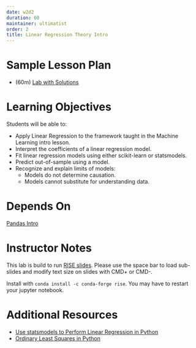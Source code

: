 ```yaml
---
date: w2d2
duration: 60
maintainer: ultimatist
order: 2
title: Linear Regression Theory Intro
---
```


# Sample Lesson Plan

- (60m) [Lab with Solutions](Linear%20Regression%20Theory%20Intro%20Solutions.ipynb)

# Learning Objectives

Students will be able to:
- Apply Linear Regression to the framework taught in the Machine Learning intro lesson.
- Interpret the coefficients of a linear regression model.
- Fit linear regression models using either scikit-learn or statsmodels.
- Predict out-of-sample using a model.
- Recognize and explain limits of models:
  * Models do not determine causation.
  * Models cannot substitute for understanding data.

# Depends On

[Pandas Intro](https://github.com/thisismetis/dscurriculum_gamma/tree/master/curriculum/project-01/pandas-intro)

# Instructor Notes

This lab is build to run [RISE slides](https://github.com/damianavila/RISE). Please use the space bar to load sub-slides and modify text size on slides with CMD+ or CMD-.

Install with `conda install -c conda-forge rise`. You may have to restart your jupyter notebook.

# Additional Resources
- [Use statsmodels to Perform Linear Regression in Python](https://datatofish.com/statsmodels-linear-regression/)
- [Ordinary Least Squares in Python](https://blog.datarobot.com/ordinary-least-squares-in-python)
